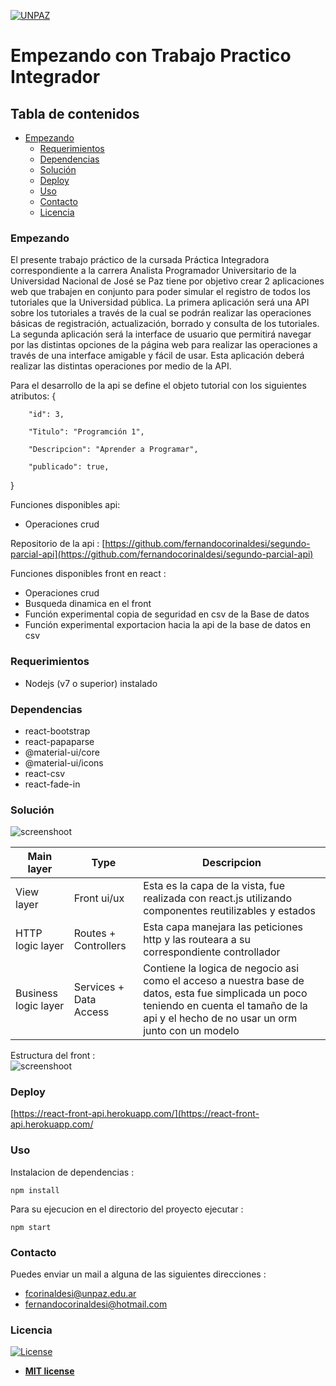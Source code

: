 <a href="http://www.unpaz.edu.ar"><img src="https://www.unpaz.edu.ar/sites/default/files/unpaz_0.png" title="FVCproductions" alt="UNPAZ"></a>

# Empezando con Trabajo Practico Integrador

## Tabla de contenidos
- [Empezando](#Empezando)
  - [Requerimientos](#Requerimientos)
  - [Dependencias](#Dependencias)
  - [Solución](#Solución)
  - [Deploy](#Deploy)
  - [Uso](#Uso)
  - [Contacto](#Contacto)
  - [Licencia](#Licencia)
 

### Empezando
El presente trabajo práctico de la cursada Práctica Integradora correspondiente a la carrera Analista Programador Universitario de la Universidad Nacional de José se Paz tiene por objetivo crear 2 aplicaciones web que trabajen en conjunto para poder simular el registro de todos los tutoriales que la Universidad pública.
La primera aplicación será una API sobre los tutoriales a través de la cual se podrán realizar las operaciones básicas de registración, actualización, borrado y consulta de los tutoriales.
La segunda aplicación será la interface de usuario que permitirá navegar por las distintas opciones de la página web para realizar las operaciones a través de una interface amigable y fácil de usar. Esta aplicación deberá realizar las distintas operaciones por medio de la API.  


Para el desarrollo de la api se define el objeto tutorial con los siguientes atributos: 
{

        "id": 3,

        "Titulo": "Programción 1",

        "Descripcion": "Aprender a Programar",

        "publicado": true,

}

Funciones disponibles api:
* Operaciones crud  

Repositorio de la api : [https://github.com/fernandocorinaldesi/segundo-parcial-api](https://github.com/fernandocorinaldesi/segundo-parcial-api)  

Funciones disponibles front en react :
* Operaciones crud
* Busqueda dinamica en el front
* Función experimental copia de seguridad en csv de la Base de datos
* Función experimental exportacion hacia la api de la base de datos en csv
 
### Requerimientos 

 - Nodejs  (v7 o superior) instalado

### Dependencias 

 - react-bootstrap
 - react-papaparse
 - @material-ui/core
 - @material-ui/icons
 - react-csv
 - react-fade-in
 

### Solución   

![screenshoot](https://i.ibb.co/6t42ZXn/tpdise-o.jpg)

Main layer     | Type   | Descripcion
--------------------- | -------------------- | ---------------------  
View layer | Front ui/ux | Esta es la capa de la vista, fue realizada con react.js utilizando componentes reutilizables y estados
HTTP logic layer | Routes + Controllers | Esta capa manejara las peticiones http y las routeara a su correspondiente controllador
Business logic layer | Services + Data Access | Contiene la logica de negocio asi como el acceso a nuestra base de datos, esta fue simplicada un poco teniendo en cuenta el tamaño de la api y el hecho de no usar un orm junto  con un modelo  


Estructura del front :  
![screenshoot](https://i.ibb.co/0hn6vhK/front.jpg)
### Deploy  
[https://react-front-api.herokuapp.com/](https://react-front-api.herokuapp.com/

### Uso  

Instalacion de dependencias :  

`npm install`

Para su ejecucion en el directorio del proyecto ejecutar :  

`npm start`

### Contacto

Puedes enviar un mail a alguna de las siguientes direcciones : 

- fcorinaldesi@unpaz.edu.ar
- fernandocorinaldesi@hotmail.com

### Licencia

[![License](http://img.shields.io/:license-mit-blue.svg?style=flat-square)](http://badges.mit-license.org)

- **[MIT license](http://opensource.org/licenses/mit-license.php)**
